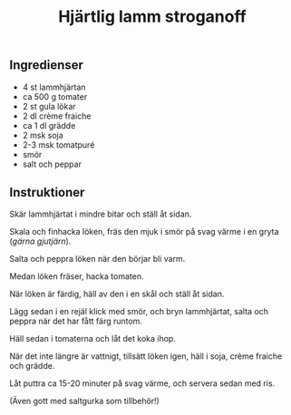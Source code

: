 ﻿---
title: Hjärtlig lamm stroganoff
slug: hjartlig-lamm-stroganoff
tags: [Middag]
---

## Ingredienser

* 4 st lammhjärtan
* ca 500 g tomater
* 2 st gula lökar
* 2 dl crème fraiche
* ca 1 dl grädde
* 2 msk soja
* 2-3 msk tomatpuré
* smör
* salt och peppar

## Instruktioner

Skär lammhjärtat i mindre bitar och ställ åt sidan.

Skala och finhacka löken, fräs den mjuk i smör på svag värme i en gryta (*gärna gjutjärn*).

Salta och peppra löken när den börjar bli varm.

Medan löken fräser, hacka tomaten.

När löken är färdig, häll av den i en skål och ställ åt sidan.

Lägg sedan i en rejäl klick med smör, och bryn lammhjärtat, salta och peppra när det har fått färg runtom.

Häll sedan i tomaterna och låt det koka ihop.

När det inte längre är vattnigt, tillsätt löken igen, häll i soja, crème fraiche och grädde.

Låt puttra ca 15-20 minuter på svag värme, och servera sedan med ris.

(Även gott med saltgurka som tillbehör!)
